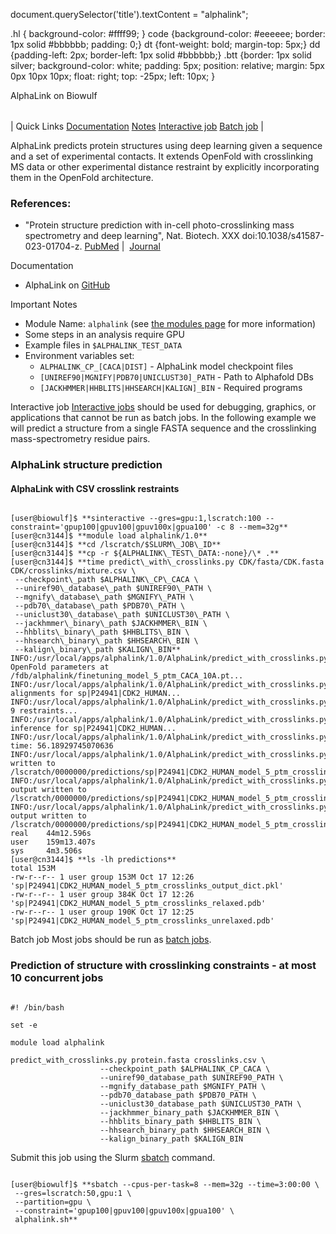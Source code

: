 

document.querySelector('title').textContent = "alphalink";

 .hl { background-color: #ffff99; }
 code {background-color: #eeeeee; border: 1px solid #bbbbbb; padding: 0;}
 dt {font-weight: bold; margin-top: 5px;}
 dd {padding-left: 2px; border-left: 1px solid #bbbbbb;}
 .btt {border: 1px solid silver;
 background-color: white;
 padding: 5px;
 position: relative;
 margin: 5px 0px 10px 10px;
 float: right;
 top: -25px;
 left: 10px;
 }

AlphaLink on Biowulf


|  |
| --- |
| 
Quick Links
[Documentation](#doc)
[Notes](#notes)
[Interactive job](#int) 
[Batch job](#sbatch) 
 |


 AlphaLink predicts protein structures using deep learning given a sequence and a set of experimental contacts. 
 It extends OpenFold with crosslinking MS data or other experimental distance restraint by explicitly incorporating
 them in the OpenFold architecture.


### References:


* "Protein structure prediction with in-cell photo-crosslinking mass spectrometry and deep learning", Nat. Biotech. XXX doi:10.1038/s41587-023-01704-z.
 [PubMed](https://pubmed.ncbi.nlm.nih.gov/36941363/) | 
 [Journal](https://www.nature.com/articles/s41587-023-01704-z)


Documentation
* AlphaLink on [GitHub](https://github.com/lhatsk/AlphaLink)


Important Notes
* Module Name: `alphalink` (see [the modules page](/apps/modules.html) 
 for more information)
* Some steps in an analysis require GPU
* Example files in `$ALPHALINK_TEST_DATA`
* Environment variables set:
	+ `ALPHALINK_CP_[CACA|DIST]` - AlphaLink model checkpoint files
	+ `[UNIREF90|MGNIFY|PDB70|UNICLUST30]_PATH` - Path to Alphafold DBs
	+ `[JACKHMMER|HHBLITS|HHSEARCH|KALIGN]_BIN` - Required programs



Interactive job
[Interactive jobs](/docs/userguide.html#int) should be used for debugging, graphics, or applications that cannot be run as batch jobs.
In the following example we will predict a structure from a single FASTA sequence and the
 crosslinking mass-spectrometry residue pairs.


### AlphaLink structure prediction


#### AlphaLink with CSV crosslink restraints



```

[user@biowulf]$ **sinteractive --gres=gpu:1,lscratch:100 --constraint='gpup100|gpuv100|gpuv100x|gpua100' -c 8 --mem=32g**
[user@cn3144]$ **module load alphalink/1.0**
[user@cn3144]$ **cd /lscratch/$SLURM\_JOB\_ID**
[user@cn3144]$ **cp -r ${ALPHALINK\_TEST\_DATA:-none}/\* .**
[user@cn3144]$ **time predict\_with\_crosslinks.py CDK/fasta/CDK.fasta CDK/crosslinks/mixture.csv \
 --checkpoint\_path $ALPHALINK\_CP\_CACA \
 --uniref90\_database\_path $UNIREF90\_PATH \
 --mgnify\_database\_path $MGNIFY\_PATH \
 --pdb70\_database\_path $PDB70\_PATH \
 --uniclust30\_database\_path $UNICLUST30\_PATH \
 --jackhmmer\_binary\_path $JACKHMMER\_BIN \
 --hhblits\_binary\_path $HHBLITS\_BIN \
 --hhsearch\_binary\_path $HHSEARCH\_BIN \
 --kalign\_binary\_path $KALIGN\_BIN**
INFO:/usr/local/apps/alphalink/1.0/AlphaLink/predict_with_crosslinks.py:Loaded OpenFold parameters at /fdb/alphalink/finetuning_model_5_ptm_CACA_10A.pt...
INFO:/usr/local/apps/alphalink/1.0/AlphaLink/predict_with_crosslinks.py:Generating alignments for sp|P24941|CDK2_HUMAN...
INFO:/usr/local/apps/alphalink/1.0/AlphaLink/predict_with_crosslinks.py:Loaded 9 restraints...
INFO:/usr/local/apps/alphalink/1.0/AlphaLink/predict_with_crosslinks.py:Running inference for sp|P24941|CDK2_HUMAN...
INFO:/usr/local/apps/alphalink/1.0/AlphaLink/predict_with_crosslinks.py:Inference time: 56.18929745070636
INFO:/usr/local/apps/alphalink/1.0/AlphaLink/predict_with_crosslinks.py:Output written to /lscratch/0000000/predictions/sp|P24941|CDK2_HUMAN_model_5_ptm_crosslinks_unrelaxed.pdb...
INFO:/usr/local/apps/alphalink/1.0/AlphaLink/predict_with_crosslinks.py:Relaxed output written to /lscratch/0000000/predictions/sp|P24941|CDK2_HUMAN_model_5_ptm_crosslinks_relaxed.pdb...
INFO:/usr/local/apps/alphalink/1.0/AlphaLink/predict_with_crosslinks.py:Model output written to /lscratch/0000000/predictions/sp|P24941|CDK2_HUMAN_model_5_ptm_crosslinks_output_dict.pkl...
real    44m12.596s
user    159m13.407s
sys     4m3.506s
[user@cn3144]$ **ls -lh predictions**
total 153M
-rw-r--r-- 1 user group 153M Oct 17 12:26 'sp|P24941|CDK2_HUMAN_model_5_ptm_crosslinks_output_dict.pkl'
-rw-r--r-- 1 user group 384K Oct 17 12:26 'sp|P24941|CDK2_HUMAN_model_5_ptm_crosslinks_relaxed.pdb'
-rw-r--r-- 1 user group 190K Oct 17 12:25 'sp|P24941|CDK2_HUMAN_model_5_ptm_crosslinks_unrelaxed.pdb'

```


Batch job
Most jobs should be run as [batch jobs](/docs/userguide.html#submit).
### Prediction of structure with crosslinking constraints - at most 10 concurrent jobs



```

#! /bin/bash

set -e

module load alphalink

predict_with_crosslinks.py protein.fasta crosslinks.csv \
                    --checkpoint_path $ALPHALINK_CP_CACA \
                    --uniref90_database_path $UNIREF90_PATH \
                    --mgnify_database_path $MGNIFY_PATH \
                    --pdb70_database_path $PDB70_PATH \
                    --uniclust30_database_path $UNICLUST30_PATH \
                    --jackhmmer_binary_path $JACKHMMER_BIN \
                    --hhblits_binary_path $HHBLITS_BIN \
                    --hhsearch_binary_path $HHSEARCH_BIN \
                    --kalign_binary_path $KALIGN_BIN

```

Submit this job using the Slurm [sbatch](/docs/userguide.html) command.



```

[user@biowulf]$ **sbatch --cpus-per-task=8 --mem=32g --time=3:00:00 \
 --gres=lscratch:50,gpu:1 \
 --partition=gpu \
 --constraint='gpup100|gpuv100|gpuv100x|gpua100' \
 alphalink.sh**

```







